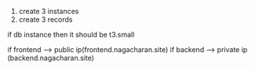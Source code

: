 1. create 3 instances
2. create 3 records

if db instance then it should be t3.small

if frontend --> public ip(frontend.nagacharan.site)
if backend --> private ip (backend.nagacharan.site)

